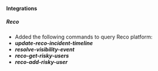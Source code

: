 
#### Integrations
##### Reco
- Added the following commands to query Reco platform:
- ***update-reco-incident-timeline***
- ***resolve-visibility-event***
- ***reco-get-risky-users***
- ***reco-add-risky-user***